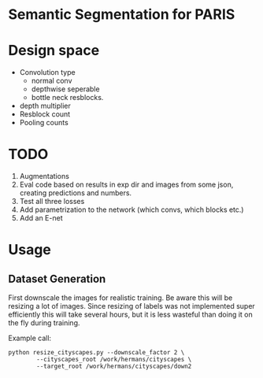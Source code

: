 # Semantic Segmentation for PARIS

# Design space
* Convolution type
    * normal conv
    * depthwise seperable
    * bottle neck resblocks.
* depth multiplier
* Resblock count
* Pooling counts



# TODO
1. Augmentations
2. Eval code based on results in exp dir and images from some json, creating predictions and numbers.
3. Test all three losses
4. Add parametrization to the network (which convs, which blocks etc.)
5. Add an E-net




# Usage

## Dataset Generation
First downscale the images for realistic training. Be aware this will be resizing a lot of images. Since resizing of labels was not implemented super efficiently this will take several hours, but it is less wasteful than doing it on the fly during training.

Example call:
```
python resize_cityscapes.py --downscale_factor 2 \
        --cityscapes_root /work/hermans/cityscapes \
        --target_root /work/hermans/cityscapes/down2
```


